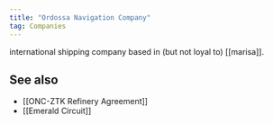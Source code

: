 ```yaml
---
title: "Ordossa Navigation Company"
tag: Companies
---
```


international shipping company based in (but not loyal to) [[marisa]]. 

## See also 

- [[ONC-ZTK Refinery Agreement]]
- [[Emerald Circuit]]
